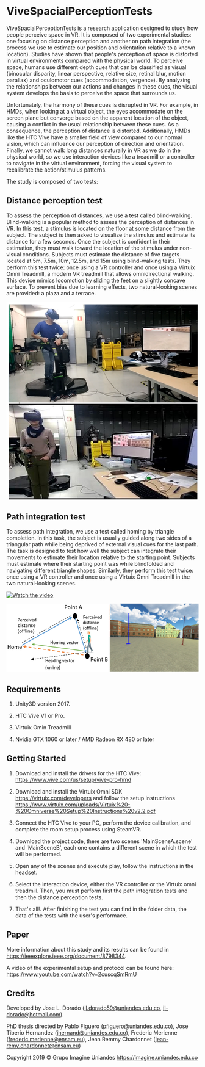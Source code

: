 # ViveSpacialPerceptionTests  

ViveSpacialPerceptionTests is a research application designed to study how people perceive space in VR. It is composed of two experimental studies: one focusing on distance perception and another on path integration (the process we use to estimate our position and orientation relative to a known location). Studies have shown that people's perception of space is distorted in virtual environments compared with the physical world. To perceive space, humans use different depth cues that can be classified as visual (binocular disparity, linear perspective, relative size, retinal blur, motion parallax) and oculomotor cues (accommodation, vergence). By analyzing the relationships between our actions and changes in these cues, the visual system develops the basis to perceive the space that surrounds us.

Unfortunately, the harmony of these cues is disrupted in VR. For example, in HMDs, when looking at a virtual object, the eyes accommodate on the screen plane but converge based on the apparent location of the object, causing a conflict in the usual relationship between these cues. As a consequence, the perception of distance is distorted. Additionally, HMDs like the HTC Vive have a smaller field of view compared to our normal vision, which can influence our perception of direction and orientation. Finally, we cannot walk long distances naturally in VR as we do in the physical world, so we use interaction devices like a treadmill or a controller to navigate in the virtual environment, forcing the visual system to recalibrate the action/stimulus patterns.

The study is composed of two tests:

## Distance perception test

To assess the perception of distances, we use a test called blind-walking. Blind-walking is a popular method to assess the perception of distances in VR. In this test, a stimulus is located on the floor at some distance from the subject. The subject is then asked to visualize the stimulus and estimate its distance for a few seconds. Once the subject is confident in their estimation, they must walk toward the location of the stimulus under non-visual conditions. Subjects must estimate the distance of five targets located at 5m, 7.5m, 10m, 12.5m, and 15m using blind-walking tests. They perform this test twice: once using a VR controller and once using a Virtuix Omni Treadmill, a modern VR treadmill that allows omnidirectional walking. This device mimics locomotion by sliding the feet on a slightly concave surface. To prevent bias due to learning effects, two natural-looking scenes are provided: a plaza and a terrace. 

![Promo](imgs/1.png)

## Path integration test

To assess path integration, we use a test called homing by triangle completion. In this task, the subject is usually guided along two sides of a triangular path while being deprived of external visual cues for the last path. The task is designed to test how well the subject can integrate their movements to estimate their location relative to the starting point. Subjects must estimate where their starting point was while blindfolded and navigating different triangle shapes. Similarly, they perform this test twice: once using a VR controller and once using a Virtuix Omni Treadmill in the two natural-looking scenes.

[![Watch the video](https://img.youtube.com/vi/2cuscqSmRmU/maxresdefault.jpg)](https://www.youtube.com/watch?v=2cuscqSmRmU)

![Promo](imgs/3.png)

## Requirements

1. Unity3D version 2017.

2. HTC Vive V1 or Pro.

3. Virtuix Omin Treadmill

3. Nvidia GTX 1060 or later / AMD Radeon RX 480 or later

## Getting Started 

1. Download and install the drivers for the HTC Vive: https://www.vive.com/us/setup/vive-pro-hmd

2. Download and install the Virtuix Omni SDK https://virtuix.com/developers and follow the setup instructions https://www.virtuix.com/uploads/Virtuix%20-%20Omniverse%20Setup%20Instructions%20v2.2.pdf

3. Connect the HTC Vive to your PC, perform the device calibration, and complete the room setup process using SteamVR.

4. Download the project code, there are two scenes 'MainSceneA.scene' and 'MainSceneB', each one contains a different scene in which the test will be performed.

5. Open any of the scenes and execute play, follow the instructions in the headset. 

6. Select the interaction device, either the VR controller or the Virtuix omni treadmill. Then, you must perform first the path integration tests and then the distance perception tests.

7. That's all!. After finishing the test you can find in the folder data, the data of the tests with the user's performace.  


## Paper

More information about this study and its results can be found in https://ieeexplore.ieee.org/document/8798344. 

A video of the experimental setup and protocol can be found here: https://www.youtube.com/watch?v=2cuscqSmRmU

## Credits

Developed by Jose L. Dorado (jl.dorado59@uniandes.edu.co,  jl-dorado@hotmail.com). 

PhD thesis directed by Pablo Figuero (pfiguero@uniandes.edu.co), Jose Tiberio Hernandez (jhernand@uniandes.edu.co), Frederic Merienne (frederic.merienne@ensam.eu), Jean Remmy Chardonnet (jean-remy.chardonnet@ensam.eu)

Copyright 2019 © Grupo Imagine Uniandes
https://imagine.uniandes.edu.co